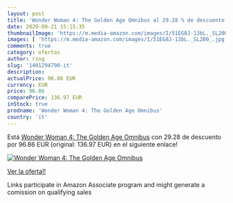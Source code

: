 ```yaml
---
layout: post
title: 'Wonder Woman 4: The Golden Age Omnibus al 29.28 % de descuento'
date: 2020-09-21 15:15:35
thumbnailImage: 'https://m.media-amazon.com/images/I/51EG8J-13bL._SL200_.jpg'
images: [ 'https://m.media-amazon.com/images/I/51EG8J-13bL._SL200_.jpg' ]
comments: true
category: ofertas
author: ring
slug: '1401294790-it'
description:
actualPrice: 96.86 EUR
currency: EUR
price: 96.86
comparePrice: 136.97 EUR
inStock: true
prodname: 'Wonder Woman 4: The Golden Age Omnibus'
country: 'it'
---
```


Está [Wonder Woman 4: The Golden Age Omnibus](https://www.amazon.it/dp/1401294790/?tag=tolees00-21) con 29.28 de descuento por 96.86 EUR (original: 136.97 EUR) en el siguiente enlace!

[![Wonder Woman 4: The Golden Age Omnibus](https://m.media-amazon.com/images/I/51EG8J-13bL._SL200_.jpg)](https://www.amazon.it/dp/1401294790/?tag=tolees00-21)

[Ver la oferta!!](https://www.amazon.it/dp/1401294790/?tag=tolees00-21)

Links participate in Amazon Associate program and might generate a comission on qualifying sales


